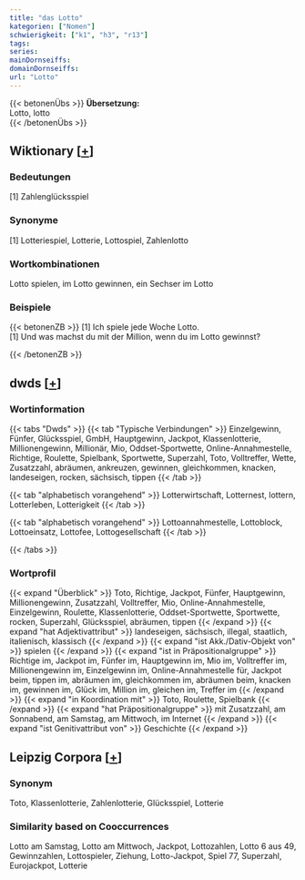 ```yaml
---
title: "das Lotto"
kategorien: ["Nomen"]
schwierigkeit: ["k1", "h3", "r13"]
tags:
series:
mainDornseiffs:
domainDornseiffs:
url: "Lotto"
---
```


{{< betonenÜbs >}}
**Übersetzung:**  
Lotto, lotto  
{{< /betonenÜbs >}}

## Wiktionary [[+](https://de.wiktionary.org/wiki/Lotto)]

### Bedeutungen
[1] Zahlenglücksspiel  

### Synonyme
[1] Lotteriespiel, Lotterie, Lottospiel, Zahlenlotto  

### Wortkombinationen
Lotto spielen, im Lotto gewinnen, ein Sechser im Lotto  

### Beispiele
{{< betonenZB >}}
[1] Ich spiele jede Woche Lotto.  
[1] Und was machst du mit der Million, wenn du im Lotto gewinnst?  

{{< /betonenZB >}}


## dwds [[+](https://www.dwds.de/wb/Lotto)]

### Wortinformation
{{< tabs "Dwds" >}}
{{< tab "Typische Verbindungen" >}}
Einzelgewinn, Fünfer, Glücksspiel, GmbH, Hauptgewinn, Jackpot, Klassenlotterie, Millionengewinn, Millionär, Mio, Oddset-Sportwette, Online-Annahmestelle, Richtige, Roulette, Spielbank, Sportwette, Superzahl, Toto, Volltreffer, Wette, Zusatzzahl, abräumen, ankreuzen, gewinnen, gleichkommen, knacken, landeseigen, rocken, sächsisch, tippen
{{< /tab >}}

{{< tab "alphabetisch vorangehend" >}}
Lotterwirtschaft, Lotternest, lottern, Lotterleben, Lotterigkeit
{{< /tab >}}

{{< tab "alphabetisch vorangehend" >}}
Lottoannahmestelle, Lottoblock, Lottoeinsatz, Lottofee, Lottogesellschaft
{{< /tab >}}

{{< /tabs >}}

### Wortprofil
{{< expand "Überblick" >}} Toto, Richtige, Jackpot, Fünfer, Hauptgewinn, Millionengewinn, Zusatzzahl, Volltreffer, Mio, Online-Annahmestelle, Einzelgewinn, Roulette, Klassenlotterie, Oddset-Sportwette, Sportwette, rocken, Superzahl, Glücksspiel, abräumen, tippen {{< /expand >}}
{{< expand "hat Adjektivattribut" >}} landeseigen, sächsisch, illegal, staatlich, italienisch, klassisch {{< /expand >}}
{{< expand "ist Akk./Dativ-Objekt von" >}} spielen {{< /expand >}}
{{< expand "ist in Präpositionalgruppe" >}} Richtige im, Jackpot im, Fünfer im, Hauptgewinn im, Mio im, Volltreffer im, Millionengewinn im, Einzelgewinn im, Online-Annahmestelle für, Jackpot beim, tippen im, abräumen im, gleichkommen im, abräumen beim, knacken im, gewinnen im, Glück im, Million im, gleichen im, Treffer im {{< /expand >}}
{{< expand "in Koordination mit" >}} Toto, Roulette, Spielbank {{< /expand >}}
{{< expand "hat Präpositionalgruppe" >}} mit Zusatzzahl, am Sonnabend, am Samstag, am Mittwoch, im Internet {{< /expand >}}
{{< expand "ist Genitivattribut von" >}} Geschichte {{< /expand >}}

## Leipzig Corpora [[+](https://corpora.uni-leipzig.de/en/res?word=Lotto&corpusId=deu_newscrawl-public_2018)]


### Synonym
Toto, Klassenlotterie, Zahlenlotterie, Glücksspiel, Lotterie


### Similarity based on Cooccurrences
Lotto am Samstag, Lotto am Mittwoch, Jackpot, Lottozahlen, Lotto 6 aus 49, Gewinnzahlen, Lottospieler, Ziehung, Lotto-Jackpot, Spiel 77, Superzahl, Eurojackpot, Lotterie

